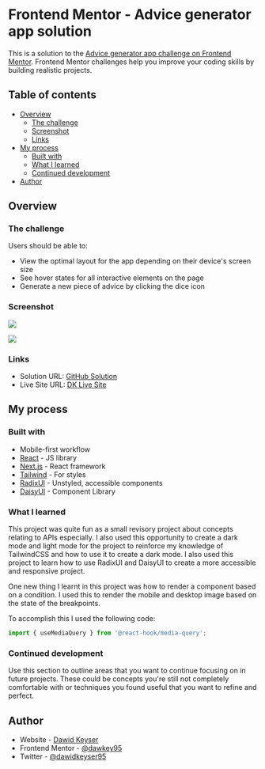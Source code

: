 # Frontend Mentor - Advice generator app solution

This is a solution to the [Advice generator app challenge on Frontend Mentor](https://www.frontendmentor.io/challenges/advice-generator-app-QdUG-13db). Frontend Mentor challenges help you improve your coding skills by building realistic projects.

## Table of contents

- [Overview](#overview)
  - [The challenge](#the-challenge)
  - [Screenshot](#screenshot)
  - [Links](#links)
- [My process](#my-process)
  - [Built with](#built-with)
  - [What I learned](#what-i-learned)
  - [Continued development](#continued-development)
- [Author](#author)

## Overview

### The challenge

Users should be able to:

- View the optimal layout for the app depending on their device's screen size
- See hover states for all interactive elements on the page
- Generate a new piece of advice by clicking the dice icon

### Screenshot

![](./public/images/Advice%20Generator%20Dark.png)

![](./public/images/Advice%20Generator%20Light.png)

### Links

- Solution URL: [GitHub Solution](https://github.com/dawkey95/advice-generator-fem)
- Live Site URL: [DK Live Site](https://dk-advice-generator.vercel.app/)

## My process

### Built with

- Mobile-first workflow
- [React](https://reactjs.org/) - JS library
- [Next.js](https://nextjs.org/) - React framework
- [Tailwind](https://tailwindcss.com/) - For styles
- [RadixUI](https://www.radix-ui.com/) - Unstyled, accessible components
- [DaisyUI](https://daisyui.com/) - Component Library

### What I learned

This project was quite fun as a small revisory project about concepts relating to APIs especially. I also used this opportunity to create a dark mode and light mode for the project to reinforce my knowledge of TailwindCSS and how to use it to create a dark mode. I also used this project to learn how to use RadixUI and DaisyUI to create a more accessible and responsive project.

One new thing I learnt in this project was how to render a component based on a condition. I used this to render the mobile and desktop image based on the state of the breakpoints.

To accomplish this I used the following code:

```js
import { useMediaQuery } from '@react-hook/media-query';
```

### Continued development

Use this section to outline areas that you want to continue focusing on in future projects. These could be concepts you're still not completely comfortable with or techniques you found useful that you want to refine and perfect.

## Author

- Website - [Dawid Keyser](dk-personal.netlify.app)
- Frontend Mentor - [@dawkey95](https://www.frontendmentor.io/profile/dawkey95)
- Twitter - [@dawidkeyser95](https://twitter.com/dawidkeyser95)
